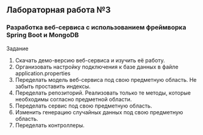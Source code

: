 ## Лабораторная работа №3
### Разработка веб-сервиса с использованием фреймворка Spring Boot и MongoDB

Задание
1. Скачать демо-версию веб-сервиса и изучить её работу.
2. Организовать настройку подключения к базе данных в файле application.properties
3. Переделать модель веб-сервиса под свою предметную область. Не забыть проставить индексы.
4. Переделать репозиторий. Реализовать только те методы, которые необходимы согласно предметной области.
5. Переделать сервис под свою предметную область.
6. Изменить генерацию случайных данных под свою предметную область.
7. Переделать контроллеры.
